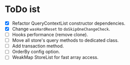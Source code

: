 # ToDo ist

- [x] Refactor QueryContextList constructor dependencies.
- [x] Change `wasHardReset` to `doSkipOneChangeCheck`.
- [ ] Hooks performance (remove clone).
- [ ] Move all store's query methods to dedicated class.
- [ ] Add transaction method.
- [ ] OrderBy config option.
- [ ] WeakMap StoreList for fast array access.
